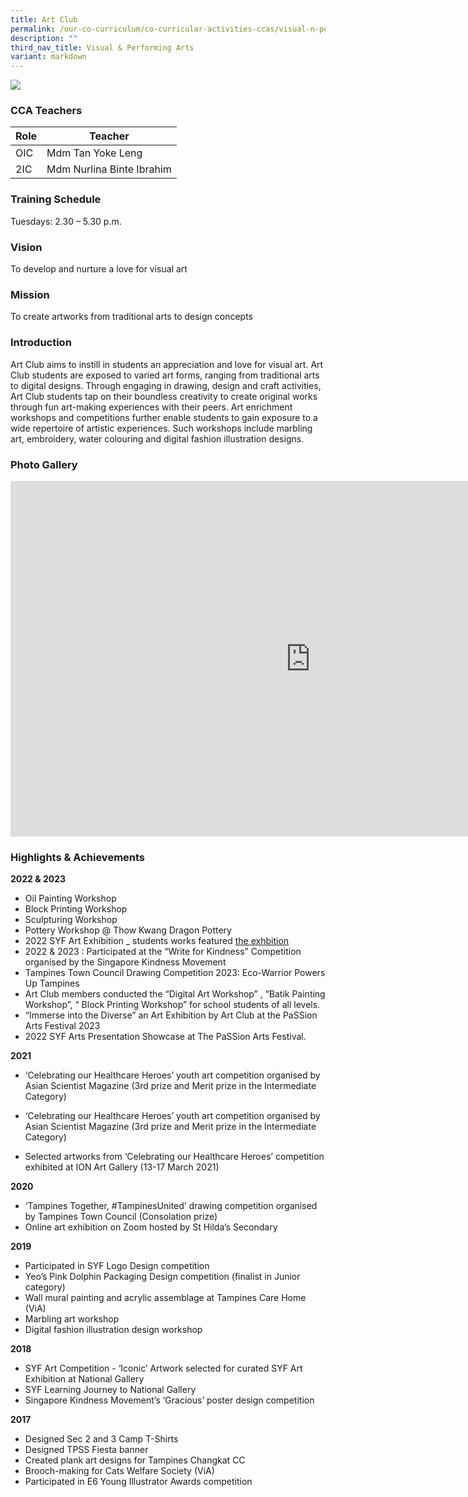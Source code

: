 ```yaml
---
title: Art Club
permalink: /our-co-curriculum/co-curricular-activities-ccas/visual-n-performing-arts/art-club/
description: ""
third_nav_title: Visual & Performing Arts
variant: markdown
---
```

![](/images/2023_art_05.jpg)

### CCA Teachers

| Role | Teacher |
|---|---|
| OIC | Mdm Tan Yoke Leng |
| 2IC | Mdm Nurlina Binte Ibrahim |

### Training Schedule
Tuesdays: 2.30 – 5.30 p.m.

### Vision
To develop and nurture a love for visual art

### Mission
To create artworks from traditional arts to design concepts



### Introduction
Art Club aims to instill in students an appreciation and love for visual art. Art Club students&nbsp;are exposed to varied art forms, ranging from traditional arts to digital designs. Through engaging in drawing, design and craft activities, Art Club students tap on their boundless creativity to create original works through fun art-making experiences with their peers. Art enrichment workshops and competitions further enable students to gain exposure to a wide repertoire of artistic experiences. Such workshops include marbling art, embroidery, water colouring and digital fashion illustration designs.

### Photo Gallery

<iframe allowfullscreen="true" height="569" width="960" frameborder="0" src="https://docs.google.com/presentation/d/e/2PACX-1vSxQB2C7j7OHEdZsckUSm3rw2Om9rJBYlIUitqCHmumSwPSkTilQ4H8I-_T8pWSOuuBwfwPBKFkQe3V/embed?start=true&amp;loop=true&amp;delayms=3000"></iframe>

### Highlights &amp; Achievements

**2022 &amp; 2023**
*   Oil Painting Workshop
*   Block Printing Workshop
*   Sculpturing Workshop
*   Pottery Workshop @ Thow Kwang Dragon Pottery
*   2022 SYF Art Exhibition \_ students works featured [the exhbition](https://www.notion.so/the-exhbition-42ec790b43224b8e9fe84d75f07d553f?pvs=21)
*   2022 &amp; 2023 : Participated at the “Write for Kindness” Competition organised by the Singapore Kindness Movement
*   Tampines Town Council Drawing Competition 2023: Eco-Warrior Powers Up Tampines
*   Art Club members conducted the “Digital Art Workshop” , “Batik Painting Workshop”, “ Block Printing Workshop” for school students of all levels.
*   “Immerse into the Diverse” an Art Exhibition by Art Club at the PaSSion Arts Festival 2023
*   2022 SYF Arts Presentation Showcase at The PaSSion Arts Festival.

**2021**

*   ‘Celebrating our Healthcare Heroes’ youth art competition organised by Asian Scientist Magazine (3rd prize and Merit prize in the Intermediate Category)
    
*   ‘Celebrating our Healthcare Heroes’ youth art competition organised by Asian Scientist Magazine (3rd prize and Merit prize in the Intermediate Category)
    
*   Selected artworks from ‘Celebrating our Healthcare Heroes’ competition exhibited at ION Art Gallery (13-17 March 2021)

**2020**

*   ‘Tampines Together, #TampinesUnited’ drawing competition organised by Tampines Town Council (Consolation prize)
*   Online art exhibition on Zoom hosted by St Hilda’s Secondary

**2019**

*   Participated in SYF Logo Design competition
*   Yeo’s Pink Dolphin Packaging Design competition (finalist in Junior category)
*   Wall mural painting and acrylic assemblage at Tampines Care Home (ViA)
*   Marbling art workshop
*   Digital fashion illustration design workshop

**2018**

*   SYF Art Competition - ‘Iconic’ Artwork selected for curated SYF Art Exhibition at National Gallery
*   SYF Learning Journey to National Gallery
*   Singapore Kindness Movement’s ‘Gracious’ poster design competition

**2017**

*   Designed Sec 2 and 3 Camp T-Shirts
*   Designed TPSS Fiesta banner
*   Created plank art designs for Tampines Changkat CC
*   Brooch-making for Cats Welfare Society (ViA)
*   Participated in E6 Young Illustrator Awards competition
